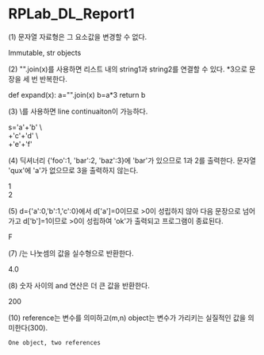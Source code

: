 # RPLab_DL_Report1

(1) 문자열 자료형은 그 요소값을 변경할 수 없다.

   Immutable, str objects

(2) "".join(x)를 사용하면 리스트 내의 string1과 string2를 연결할 수 있다.
   *3으로 문장을 세 번 반복한다.

   def expand(x):
       a="".join(x)
       b=a*3
       return b

(3) \를 사용하면 line continuaiton이 가능하다.

   s='a'+'b' \\\
     +'c'+'d' \\\
     +'e'+'f'
     
(4) 딕셔너리 {'foo':1, 'bar':2, 'baz':3}에 'bar'가 있으므로 1과 2를 출력한다.
   문자열 'qux'에 'a'가 없으므로 3을 출력하지 않는다.
   
   1\
   2
   
(5) d={'a':0,'b':1,'c':0}에서 d['a']=0이므로 >0이 성립하지 않아 다음 문장으로 넘어가고 d['b']=1이므로 >0이 성립하여 'ok'가 출력되고
   프로그램이 종료된다.
   
   F
   
(7) /는 나눗셈의 값을 실수형으로 반환한다.

   4.0
   
(8) 숫자 사이의 and 연산은 더 큰 값을 반환한다.

   200
  
(10) reference는 변수를 의미하고(m,n) object는 변수가 가리키는 실질적인 값을 의미한다(300). 

    One object, two references

